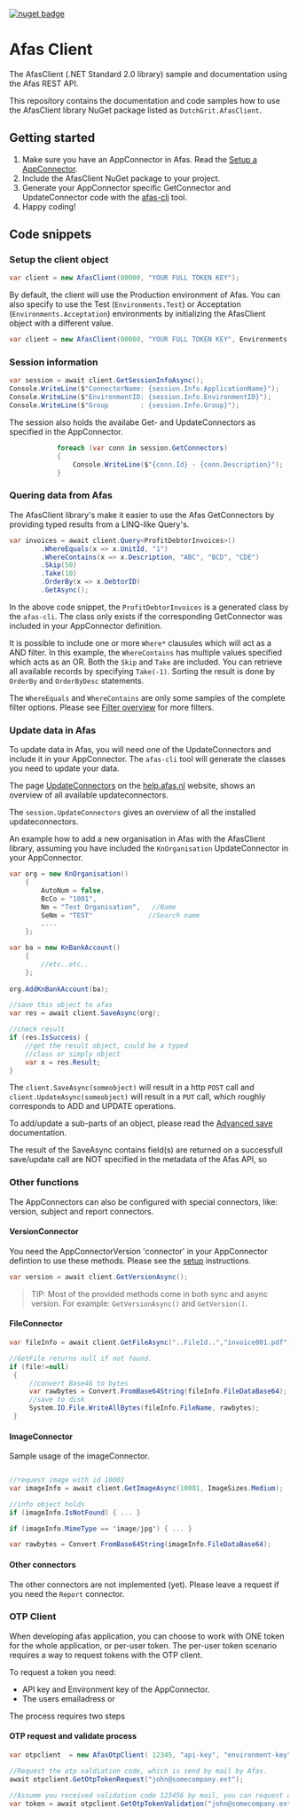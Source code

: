 [![nuget badge](https://img.shields.io/nuget/v/DutchGrit.AfasClient.svg)](https://www.nuget.org/packages/DutchGrit.AfasClient/)

# Afas Client
The AfasClient (.NET Standard 2.0 library) sample and documentation using the Afas REST API.

This repository contains the documentation and code samples how to use the AfasClient library NuGet package listed as `DutchGrit.AfasClient`. 


## Getting started

1. Make sure you have an AppConnector in Afas. Read the [Setup a AppConnector](SetupAppConnector.MD).  
2. Include the AfasClient NuGet package to your project.
3. Generate your AppConnector specific GetConnector and UpdateConnector code with the [afas-cli](https://github.com/dutchgrit/afascli) tool.
4. Happy coding!  

## Code snippets

### Setup the client object

```cs
var client = new AfasClient(00000, "YOUR FULL TOKEN KEY");
```

By default, the client will use the Production environment of Afas. You can also specify to use the Test (`Environments.Test`) or Acceptation (`Environments.Acceptation`) environments by initializing the AfasClient object with a different value.

```cs
var client = new AfasClient(00000, "YOUR FULL TOKEN KEY", Environments.Test);
```

### Session information

```cs
var session = await client.GetSessionInfoAsync();
Console.WriteLine($"ConnectorName: {session.Info.ApplicationName}");
Console.WriteLine($"EnvironmentID: {session.Info.EnvironmentID}");
Console.WriteLine($"Group        : {session.Info.Group}");
``` 

The session also holds the availabe Get- and UpdateConnectors as specified in the AppConnector.

```cs
            foreach (var conn in session.GetConnectors)
            {
                Console.WriteLine($"{conn.Id} - {conn.Description}");
            }

```

### Quering data from Afas  

The AfasClient library's make it easier to use the Afas GetConnectors by providing typed results from a LINQ-like Query's. 

```cs
var invoices = await client.Query<ProfitDebtorInvoices>()
        .WhereEquals(x => x.UnitId, "1")
        .WhereContains(x => x.Description, "ABC", "BCD", "CDE")
        .Skip(50)
        .Take(10)
        .OrderBy(x => x.DebtorID)
        .GetAsync();
```

In the above code snippet, the `ProfitDebtorInvoices` is a generated class by the `afas-cli`. The class only exists if the corresponding GetConnector was included in your AppConnector definition.

It is possible to include one or more `Where*` clausules which will act as a AND filter. In this example, the `WhereContains` has multiple values specified which acts as an OR. Both the `Skip` and `Take` are included. You can retrieve all available records by specifying `Take(-1)`.  Sorting the result is done by `OrderBy` and `OrderByDesc` statements.  

The `WhereEquals` and `WhereContains` are only some samples of the complete filter options. Please see [Filter overview](QueryFilters.md) for more filters. 


### Update data in Afas

To update data in Afas, you will need one of the UpdateConnectors and include it in your AppConnector. The `afas-cli` tool will generate the classes you need to update your data. 

The page [UpdateConnectors](https://help.afas.nl/help/NL/SE/App_Conect_UpdDsc.htm) on the [help.afas.nl](https://help.afas.nl) website, shows an overview of all available updateconnectors.

The `session.UpdateConnectors` gives an overview of all the installed updateconnectors.

An example how to add a new organisation in Afas with the AfasClient library, assuming you have included the `KnOrganisation` UpdateConnector in your AppConnector.



```cs
var org = new KnOrganisation()
    {
        AutoNum = false,
        BcCo = "1001",
        Nm = "Test Organisation",   //Name
        SeNm = "TEST"              //Search name
        ,...
    };

var ba = new KnBankAccount()
    { 
        //etc..etc..
    };
            
org.AddKnBankAccount(ba);

//save this object to afas
var res = await client.SaveAsync(org);

//check result
if (res.IsSuccess) {
    //get the result object, could be a typed 
    //class or simply object
    var x = res.Result;
}
```

The `client.SaveAsync(someobject)` will result in a http `POST` call and `client.UpdateAsync(someobject)` will result in a `PUT` call, which roughly corresponds to ADD and UPDATE operations. 

To add/update a sub-parts of an object, please read the [Advanced save](AdvancedSave.md) documentation.

The result of the SaveAsync contains field(s) are returned on a successfull save/update call are NOT specified in the metadata of the Afas API, so 


### Other functions

The AppConnectors can also be configured with special connectors, like: version, subject and report connectors.

#### VersionConnector

You need the AppConnectorVersion 'connector' in your AppConnector defintion to use these methods. Please see the [setup](SetupAppConnector.md) instructions.

```cs
var version = await client.GetVersionAsync();
```
> TIP: Most of the provided methods come in both sync and async version. For example: `GetVersionAsync()` and `GetVersion()`.

#### FileConnector

``` cs 
var fileInfo = await client.GetFileAsync("..FileId..","invoice001.pdf");

//GetFile returns null if not found. 
if (file!=null) 
 {
     //convert Base46 to bytes
     var rawbytes = Convert.FromBase64String(fileInfo.FileDataBase64);
     //save to disk
     System.IO.File.WriteAllBytes(fileInfo.FileName, rawbytes);
 }
```

#### ImageConnector

Sample usage of the imageConnector. 

``` cs

//request image with id 10001
var imageInfo = await client.GetImageAsync(10001, ImageSizes.Medium);

//info object holds 
if (imageInfo.IsNotFound) { ... }

if (imageInfo.MimeType == 'image/jpg') { ... }

var rawbytes = Convert.FromBase64String(imageInfo.FileDataBase64);

```

#### Other connectors

The other connectors are not implemented (yet). 
Please leave a request if you need the `Report` connector.  

### OTP Client

When developing afas application, you can choose to work with ONE token for the whole application, or per-user token. 
The per-user token scenario requires a way to request tokens with the OTP client. 

To request a token you need:
- API key and Environment key of the AppConnector.
- The users emailadress or 

The process requires two steps
#### OTP request and validate process

``` cs
var otpclient  = new AfasOtpClient( 12345, "api-key", "environment-key" );

//Request the otp valdiation code, which is send by mail by Afas.
await otpclient.GetOtpTokenRequest("john@somecompany.ext"); 

//Assume you received validation code 123456 by mail, you can request a token. 
var token = await otpclient.GetOtpTokenValidation("john@somecompany.ext", "123456";)

``` 


